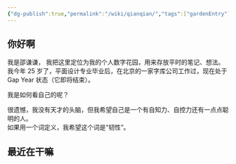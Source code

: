 ```yaml
---
{"dg-publish":true,"permalink":"/wiki/qianqian/","tags":["gardenEntry"],"created":"2023-05-20T23:03:50.880+08:00","updated":"2023-05-21T00:04:46.121+08:00"}
---
```



## 你好啊

我是邵谦谦， 我把这里定位为我的个人数字花园，用来存放平时的笔记、想法。  
我今年 25 岁了，平面设计专业毕业后，在北京的一家字库公司工作过，现在处于 Gap Year 状态（它即将结束）。

我是如何看自己的呢？

很遗憾，我没有天才的头脑，但我希望自己是一个有自知力、自控力还有一点点聪明的人。  
如果用一个词定义，我希望这个词是“韧性”。

## 最近在干嘛
